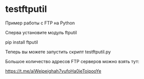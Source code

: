 # testftputil
Пример работы с FTP на Python

Сперва установите модуль ftputil

pip install ftputil

Теперь вы можете запустить скрипт testftputil.py

Большое количество адресов FTP серверов можно взять тут:

https://t.me/aiWeipeighah7vufoHa0ieToipooYe
